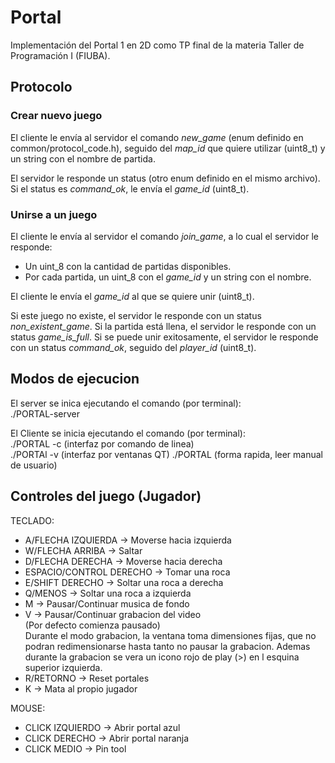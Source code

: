 # Portal
Implementación del Portal 1 en 2D como TP final de la materia Taller de Programación I (FIUBA).

## Protocolo

### Crear nuevo juego
El cliente le envía al servidor el comando _new_game_ (enum definido en common/protocol_code.h), seguido del _map_id_ que quiere utilizar (uint8_t) y un string con el nombre de partida.

El servidor le responde un status (otro enum definido en el mismo archivo). Si el status es _command_ok_, le envía el _game_id_ (uint8_t).

### Unirse a un juego
El cliente le envía al servidor el comando _join_game_, a lo cual el servidor le responde:
- Un uint_8 con la cantidad de partidas disponibles.
- Por cada partida, un uint_8 con el _game_id_ y un string con el nombre.

El cliente le envía el _game_id_ al que se quiere unir (uint8_t).

Si este juego no existe, el servidor le responde con un status _non_existent_game_.
Si la partida está llena, el servidor le responde con un status _game_is_full_.
Si se puede unir exitosamente, el servidor le responde con un status _command_ok_, seguido del _player_id_ (uint8_t).

## Modos de ejecucion

El server se inica ejecutando el comando (por terminal):  
	./PORTAL-server  
  
El Cliente se inicia ejecutando el comando (por terminal):  
	./PORTAL -c (interfaz por comando de linea)  
	./PORTAl -v (interfaz por ventanas QT)
	./PORTAL <ip> <port> <command> <id> (forma rapida, leer manual de usuario)

## Controles del juego (Jugador)

TECLADO:  
  
- A/FLECHA IZQUIERDA -> Moverse hacia izquierda  
- W/FLECHA ARRIBA -> Saltar  
- D/FLECHA DERECHA -> Moverse hacia derecha  
- ESPACIO/CONTROL DERECHO -> Tomar una roca  
- E/SHIFT DERECHO -> Soltar una roca a derecha  
- Q/MENOS -> Soltar una roca a izquierda  
- M -> Pausar/Continuar musica de fondo  
- V -> Pausar/Continuar grabacion del video  
	(Por defecto comienza pausado)  
	Durante el modo grabacion, la ventana toma dimensiones fijas, 
	que no podran redimensionarse hasta tanto no pausar la 
	grabacion. Ademas durante la grabacion se vera un icono rojo
	de play (>) en l esquina superior izquierda. 
- R/RETORNO -> Reset portales  
- K -> Mata al propio jugador  

MOUSE:  

- CLICK IZQUIERDO -> Abrir portal azul  
- CLICK DERECHO -> Abrir portal naranja  
- CLICK MEDIO -> Pin tool  



